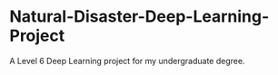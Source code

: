 # Natural-Disaster-Deep-Learning-Project
A Level 6 Deep Learning project for my undergraduate degree.

